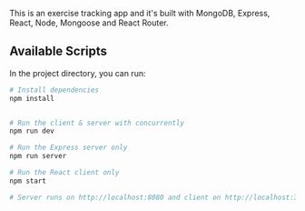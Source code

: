 This is an exercise tracking app and it's built with MongoDB, Express, React, Node, Mongoose and React Router. 

## Available Scripts

In the project directory, you can run:

```bash
# Install dependencies
npm install


# Run the client & server with concurrently
npm run dev

# Run the Express server only
npm run server

# Run the React client only
npm start

# Server runs on http://localhost:8080 and client on http://localhost:3000
```